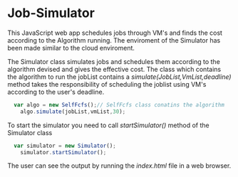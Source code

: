 # Job-Simulator
This JavaScript web app schedules jobs through VM's and finds the cost according to the Algorithm running. The enviroment of the Simulator has been made similar to the cloud enviroment.

The Simulator class simulates jobs and schedules them according to the algorithm devised and gives the effective cost.
The class which contains the algorithm to run the jobList contains a *simulate(JobList,VmList,deadline)* method takes the responsibility of scheduling the joblist using VM's according to the user's deadline.
```javascript
  var algo = new SelfFcfs();// SelfFcfs class conatins the algorithm
	algo.simulate(jobList,vmList,30);
```
To start the simulator you need to call *startSimulator()* method of the Simulator class
```javascript
  var simulator = new Simulator();
	simulator.startSimulator();
```
The user can see the output by running the *index.html* file in a web browser.
